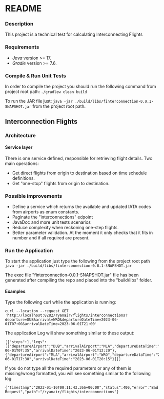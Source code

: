 # README
### Description
This project is a technical test for calculating Interconnecting Flights

### Requirements
- *Java* version >= 17.
- *Gradle* version >= 7.6.

### Compile & Run Unit Tests 
In order to compile the project you should run the following command from project root path: `./gradlew clean build`

To run the JAR file just: `java -jar ./build/libs/finterconnection-0.0.1-SNAPSHOT.jar` from the project root path.

## Interconnection Flights

### Architecture

#### Service layer
There is one service defined, responsible for retrieving flight details. Two main operations:
* Get direct flights from origin to destination based on time schedule definitions.
* Get "one-stop" flights from origin to destination.

### Possible improvements

* Define a service which returns the available and updated IATA codes from airports as enum constants.
* Paginate the "interconnections" edpoint
* JavaDoc and more unit tests scenarios
* Reduce complexity when reckoning one-step flights.
* Better parameter validation. At the moment it only checks that it fits in number and if all
  required are present.

### Run the Application
To start the application just type the following from the project root path
`java -jar ./build/libs/finterconnection-0.0.1-SNAPSHOT.jar`

The exec file "finterconnection-0.0.1-SNAPSHOT.jar" file has been generated
after compiling the repo and placed into the "build/libs" folder.

#### Examples
Type the following curl while the application is running:

`curl --location --request GET 'http://localhost:8282/ryanair/flights/interconnections?departure=DUB&arrival=WRO&departureDateTime=2023-06-01T07:00&arrivalDateTime=2023-06-01T21:00'`

The application Log will show something similar to these output:

```
[{"stops":1,"legs":[{"departureAirport":"DUB","arrivalAirport":"MLA","departureDataTime":"2023-06-01T07:35","arrivalDateTime":"2023-06-01T12:20"},{"departureAirport":"MLA","arrivalAirport":"WRO","departureDataTime":"2023-06-01T17:30","arrivalDateTime":"2023-06-01T20:15"}]}]
```

If you do not type all the required parameters or any of them is missing/wrong formatted,
you will see something similar to the following log:

```
{"timestamp":"2023-01-16T00:11:43.366+00:00","status":400,"error":"Bad Request","path":"/ryanair/flights/interconnections"}
```


